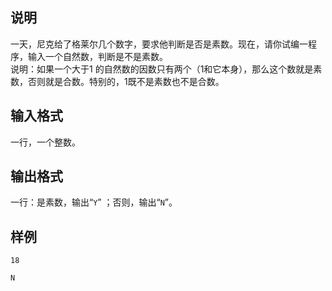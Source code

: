 <h2>说明</h2>

一天，尼克给了格莱尔几个数字，要求他判断是否是素数。现在，请你试编一程序，输入一个自然数，判断是不是素数。<br />
说明：如果一个大于$1$ 的自然数的因数只有两个（$1$和它本身），那么这个数就是素数，否则就是合数。特别的，$1$既不是素数也不是合数。
<h2>输入格式</h2>

一行，一个整数。

<h2>输出格式</h2>

一行：是素数，输出“<code>Y</code>” ；否则，输出“<code>N</code>”。

<h2>样例</h2>
<pre><code class="language-input1">18</code></pre><pre><code class="language-output1">N</code></pre>
